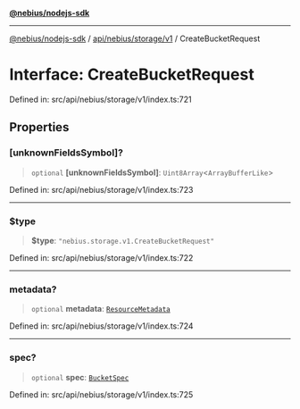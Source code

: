 [**@nebius/nodejs-sdk**](../../../../../README.md)

---

[@nebius/nodejs-sdk](../../../../../README.md) / [api/nebius/storage/v1](../README.md) / CreateBucketRequest

# Interface: CreateBucketRequest

Defined in: src/api/nebius/storage/v1/index.ts:721

## Properties

### \[unknownFieldsSymbol\]?

> `optional` **\[unknownFieldsSymbol\]**: `Uint8Array`\<`ArrayBufferLike`\>

Defined in: src/api/nebius/storage/v1/index.ts:723

---

### $type

> **$type**: `"nebius.storage.v1.CreateBucketRequest"`

Defined in: src/api/nebius/storage/v1/index.ts:722

---

### metadata?

> `optional` **metadata**: [`ResourceMetadata`](../../../common/v1/interfaces/ResourceMetadata.md)

Defined in: src/api/nebius/storage/v1/index.ts:724

---

### spec?

> `optional` **spec**: [`BucketSpec`](BucketSpec.md)

Defined in: src/api/nebius/storage/v1/index.ts:725
